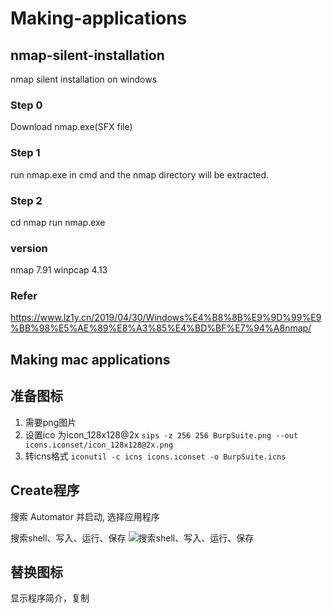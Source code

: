 # Making-applications
## nmap-silent-installation
nmap silent installation on windows

### Step 0  
Download nmap.exe(SFX file)

### Step 1  
run nmap.exe in cmd and the nmap directory will be extracted.

### Step 2  
cd nmap run nmap.exe

### version
nmap 7.91
winpcap 4.13

### Refer
https://www.lz1y.cn/2019/04/30/Windows%E4%B8%8B%E9%9D%99%E9%BB%98%E5%AE%89%E8%A3%85%E4%BD%BF%E7%94%A8nmap/


## Making mac applications
## 准备图标
1. 需要png图片
2. 设置ico 为icon_128x128@2x
```sips -z 256 256 BurpSuite.png --out icons.iconset/icon_128x128@2x.png```
3. 转icns格式
```iconutil -c icns icons.iconset -o BurpSuite.icns```

## Create程序
搜索 Automator 并启动, 选择应用程序

搜索shell、写入、运行、保存
![搜索shell、写入、运行、保存](https://raw.githubusercontent.com/tom0li/Making-mac-applications/master/15815053716918.jpg)

## 替换图标
显示程序简介，复制

